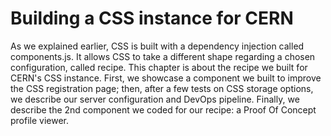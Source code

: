 # Building a CSS instance for CERN

As we explained earlier, CSS is built with a dependency injection called components.js. It allows CSS to take a different shape regarding a chosen configuration, called recipe. This chapter is about the recipe we built for CERN's CSS instance. First, we showcase a component we built to improve the CSS registration page; then, after a few tests on CSS storage options, we describe our server configuration and DevOps pipeline. Finally, we describe the 2nd component we coded for our recipe: a Proof Of Concept profile viewer. 

